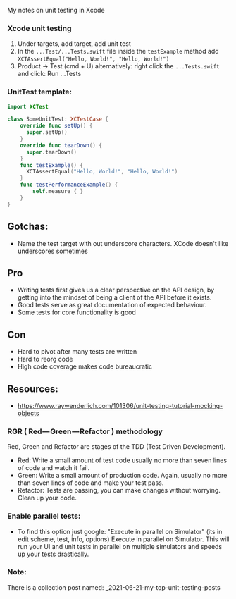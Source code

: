 My notes on unit testing in Xcode <!--more-->

### Xcode unit testing
1. Under targets, add target, add unit test
2. In the `...Test/...Tests.swift` file inside the `testExample` method add `XCTAssertEqual("Hello, World!", "Hello, World!")`
3. Product -> Test (cmd + U) alternatively: right click the `...Tests.swift` and click: Run  ...Tests

### UnitTest template:
```swift
import XCTest

class SomeUnitTest: XCTestCase {
    override func setUp() {
      super.setUp()
    }
    override func tearDown() {
      super.tearDown()
    }
    func testExample() {
      XCTAssertEqual("Hello, World!", "Hello, World!")
    }
    func testPerformanceExample() {
        self.measure { }
    }
}
```

## Gotchas:
- Name the test target with out underscore characters. XCode doesn't like underscores sometimes

## Pro
- Writing tests first gives us a clear perspective on the API design, by getting into the mindset of being a client of the API before it exists.
- Good tests serve as great documentation of expected behaviour.
- Some tests for core functionality is good

## Con
- Hard to pivot after many tests are written
- Hard to reorg code
- High code coverage makes code bureaucratic

## Resources:
- https://www.raywenderlich.com/101306/unit-testing-tutorial-mocking-objects

### RGR ( Red — Green — Refactor ) methodology
Red, Green and Refactor are stages of the TDD (Test Driven Development).

- Red: Write a small amount of test code usually no more than seven lines of code and watch it fail.
- Green: Write a small amount of production code. Again, usually no more than seven lines of code and make your test pass.
- Refactor: Tests are passing, you can make changes without worrying. Clean up your code.

### Enable parallel tests:
- To find this option just google: "Execute in parallel on Simulator" (its in edit scheme, test, info, options)
Execute in parallel on Simulator. This will run your UI and unit tests in parallel on multiple simulators and speeds up your tests drastically.

### Note:
There is a collection post named: _2021-06-21-my-top-unit-testing-posts

